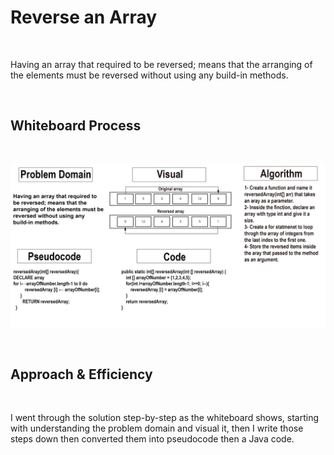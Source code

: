 # Reverse an Array

<br>

Having an array that required to be reversed; means that the arranging of the elements must be reversed without using any build-in methods.

<br>

## Whiteboard Process

<br>

![code-challenge-1-reversed-array](../code-challenges/code-challenge-1-reversed-array.png)

<br>

## Approach & Efficiency

<br>

I went through the solution step-by-step as the whiteboard shows, starting with understanding the problem domain and visual it, then I write those steps down then converted them into pseudocode then a Java code.  